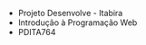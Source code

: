 -  Projeto Desenvolve - Itabira
-  Introdução à Programação Web
- PDITA764

<!---
Hrs92/Hrs92 is a ✨ special ✨ repository because its `README.md` (this file) appears on your GitHub profile.
You can click the Preview link to take a look at your changes.
--->
